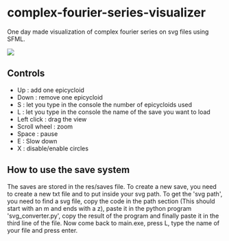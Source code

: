 # complex-fourier-series-visualizer
 One day made visualization of complex fourier series on svg files using SFML.

![](res/demo.gif)

## Controls
- Up : add one epicycloid
- Down : remove one epicycloid
- S : let you type in the console the number of epicycloids used
- L : let you type in the console the name of the save you want to load
- Left click : drag the view
- Scroll wheel : zoom
- Space : pause
- E : Slow down
- X : disable/enable circles

## How to use the save system
The saves are stored in the res/saves file. To create a new save, you need to create a new txt file and to put inside your svg path. To get the 'svg path', you need to find a svg file, copy the code in the path section (This should start with an m and ends with a z), paste it in the python program 'svg_converter.py', copy the result of the program and finally paste it in the third line of the file. Now come back to main.exe, press L, type the name of your file and press enter.
